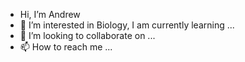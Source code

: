 - Hi, I’m Andrew
- 👀 I’m interested in Biology, I am currently learning ...
- 💞️ I’m looking to collaborate on ...
- 📫 How to reach me ...

<!---
andrewmho-288/andrewmho-288 is a ✨ special ✨ repository because its `README.md` (this file) appears on your GitHub profile.
You can click the Preview link to take a look at your changes.
--->
